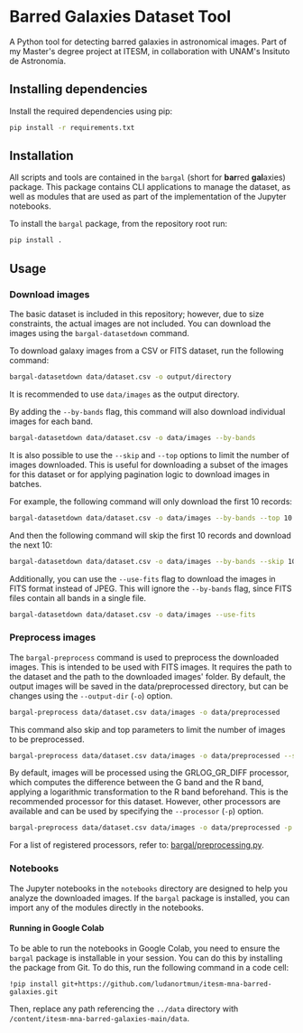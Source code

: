 # Barred Galaxies Dataset Tool

A Python tool for detecting barred galaxies in astronomical images. Part of my Master's degree project at ITESM, in
collaboration with UNAM's Insituto de Astronomía.

## Installing dependencies

Install the required dependencies using pip:

```bash
pip install -r requirements.txt
```

## Installation

All scripts and tools are contained in the `bargal` (short for **bar**red **gal**axies) package. This package contains
CLI applications to manage the dataset, as well as modules that are used as part of the implementation of the Jupyter
notebooks.

To install the `bargal` package, from the repository root run:

```bash
pip install .
```

## Usage

### Download images

The basic dataset is included in this repository; however, due to size constraints, the actual images are not included.
You can download the images using the `bargal-datasetdown` command.

To download galaxy images from a CSV or FITS dataset, run the following command:

```bash
bargal-datasetdown data/dataset.csv -o output/directory
```

It is recommended to use `data/images` as the output directory.

By adding the `--by-bands` flag, this command will also download individual images for each band.

```bash
bargal-datasetdown data/dataset.csv -o data/images --by-bands
```

It is also possible to use the `--skip` and `--top` options to limit the number of images downloaded. This is useful for
downloading a subset of the images for this dataset or for applying pagination logic to download images in batches.

For example, the following command will only download the first 10 records:

```bash
bargal-datasetdown data/dataset.csv -o data/images --by-bands --top 10
```

And then the following command will skip the first 10 records and download the next 10:

```bash
bargal-datasetdown data/dataset.csv -o data/images --by-bands --skip 10 --top 10
```

Additionally, you can use the `--use-fits` flag to download the images in FITS format instead of JPEG. This will ignore
the `--by-bands` flag, since FITS files contain all bands in a single file.

```bash
bargal-datasetdown data/dataset.csv -o data/images --use-fits
```

### Preprocess images

The `bargal-preprocess` command is used to preprocess the downloaded images. This is intended to be used with FITS
images.
It requires the path to the dataset and the path to the downloaded images' folder. By default, the output images will be
saved in the data/preprocessed directory, but can be changes using the `--output-dir` (`-o`) option.

```bash
bargal-preprocess data/dataset.csv data/images -o data/preprocessed
````

This command also skip and top parameters to limit the number of images to be preprocessed.

```bash
bargal-preprocess data/dataset.csv data/images -o data/preprocessed --skip 10 --top 10
```

By default, images will be processed using the GRLOG_GR_DIFF processor, which computes the difference between the G band
and the R band, applying a logarithmic transformation to the R band beforehand. This is the recommended processor for
this dataset. However, other processors are available and can be used by specifying the `--processor` (`-p`) option.

```bash
bargal-preprocess data/dataset.csv data/images -o data/preprocessed -p SQRLOG_GR_DIFF
```

For a list of registered processors, refer to: [bargal/preprocessing.py](bargal/preprocessing.py).

### Notebooks

The Jupyter notebooks in the `notebooks` directory are designed to help you analyze the downloaded images. If the
`bargal` package is installed, you can import any of the modules directly in the notebooks.

#### Running in Google Colab

To be able to run the notebooks in Google Colab, you need to ensure the `bargal` package is installable in your session.
You can do this by installing the package from Git. To do this, run the following command in a code cell:

``` 
!pip install git+https://github.com/ludanortmun/itesm-mna-barred-galaxies.git
```

Then, replace any path referencing the `../data` directory with `/content/itesm-mna-barred-galaxies-main/data`. 